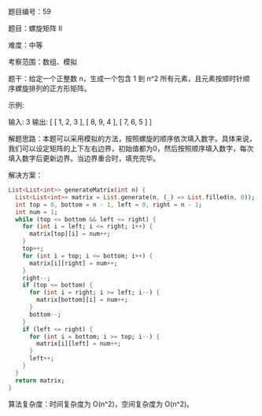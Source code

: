 题目编号：59

题目：螺旋矩阵 II

难度：中等

考察范围：数组、模拟

题干：给定一个正整数 n，生成一个包含 1 到 n^2 所有元素，且元素按顺时针顺序螺旋排列的正方形矩阵。

示例:

输入: 3
输出:
[
 [ 1, 2, 3 ],
 [ 8, 9, 4 ],
 [ 7, 6, 5 ]
]

解题思路：本题可以采用模拟的方法，按照螺旋的顺序依次填入数字。具体来说，我们可以设定矩阵的上下左右边界，初始值都为0，然后按照顺序填入数字，每次填入数字后更新边界。当边界重合时，填充完毕。

解决方案：

```dart
List<List<int>> generateMatrix(int n) {
  List<List<int>> matrix = List.generate(n, (_) => List.filled(n, 0));
  int top = 0, bottom = n - 1, left = 0, right = n - 1;
  int num = 1;
  while (top <= bottom && left <= right) {
    for (int i = left; i <= right; i++) {
      matrix[top][i] = num++;
    }
    top++;
    for (int i = top; i <= bottom; i++) {
      matrix[i][right] = num++;
    }
    right--;
    if (top <= bottom) {
      for (int i = right; i >= left; i--) {
        matrix[bottom][i] = num++;
      }
      bottom--;
    }
    if (left <= right) {
      for (int i = bottom; i >= top; i--) {
        matrix[i][left] = num++;
      }
      left++;
    }
  }
  return matrix;
}
```

算法复杂度：时间复杂度为 O(n^2)，空间复杂度为 O(n^2)。